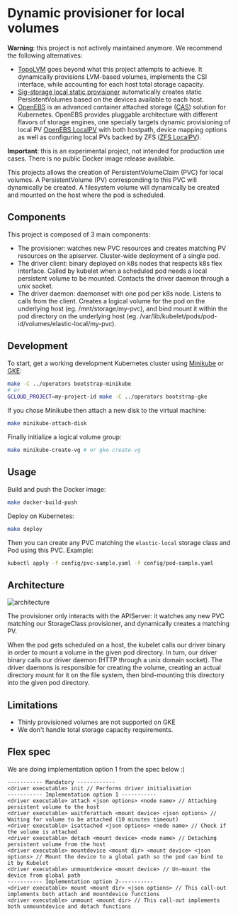 # Dynamic provisioner for local volumes

**Warning**: this project is not actively maintained anymore. We recommend the following alternatives:

* [TopoLVM](https://github.com/cybozu-go/topolvm) goes beyond what this project attempts to achieve. It dynamically provisions LVM-based volumes, implements the CSI interface, while accounting for each host total storage capacity.
* [Sig-storage local static provisioner](https://github.com/kubernetes-sigs/sig-storage-local-static-provisioner) automatically creates static PersistentVolumes based on the devices available to each host.
* [OpenEBS](https://github.com/openebs/openebs) is an advanced container attached storage ([CAS](https://www.cncf.io/blog/2018/04/19/container-attached-storage-a-primer/)) solution for Kubernetes. OpenEBS provides pluggable architecture with different flavors of storage engines, one specially targets dynamic provisioning of local PV [OpenEBS LocalPV](https://docs.openebs.io/docs/next/localpv.html) with both hostpath, device mapping options as well as configuring local PVs backed by ZFS ([ZFS LocalPV](https://github.com/openebs/zfs-localpv)).

**Important**: this is an experimental project, not intended for production use cases. There is no public Docker image release available.

This projects allows the creation of PersistentVolumeClaim (PVC) for local volumes.
A PersistentVolume (PV) corresponding to this PVC will dynamically be created.
A filesystem volume will dynamically be created and mounted on the host where the pod is scheduled.

## Components

This project is composed of 3 main components:

* The provisioner: watches new PVC resources and creates matching PV resources on the apiserver. Cluster-wide deployment of a single pod.
* The driver client: binary deployed on k8s nodes that respects k8s flex interface. Called by kubelet when a scheduled pod needs a local persistent volume to be mounted. Contacts the driver daemon through a unix socket.
* The driver daemon: daemonset with one pod per k8s node. Listens to calls from the client. Creates a logical volume for the pod on the underlying host (eg. /mnt/storage/my-pvc), and bind mount it within the pod directory on the underlying host (eg. /var/lib/kubelet/pods/pod-id/volumes/elastic-local/my-pvc).

## Development

To start, get a working development Kubernetes cluster using [Minikube](https://kubernetes.io/docs/tasks/tools/install-minikube/#install-minikube) or [GKE](https://cloud.google.com/kubernetes-engine/):

```bash
make -C ../operators bootstrap-minikube
# or
GCLOUD_PROJECT=my-project-id make -C ../operators bootstrap-gke
```

If you chose Minikube then attach a new disk to the virtual machine:

```bash
make minikube-attach-disk
```

Finally initialize a logical volume group:

```bash
make minikube-create-vg # or gke-create-vg
```

## Usage

Build and push the Docker image:

```bash
make docker-build-push
```

Deploy on Kubernetes:

```bash
make deploy
```

Then you can create any PVC matching the `elastic-local` storage class and Pod using this PVC. Example:

```bash
kubectl apply -f config/pvc-sample.yaml -f config/pod-sample.yaml
```

## Architecture

![architecture](https://github.com/elastic/local-volume/blob/master/architecture.svg)

The provisioner only interacts with the APIServer: it watches any new PVC matching our StorageClass provisioner, and dynamically creates a matching PV.

When the pod gets scheduled on a host, the kubelet calls our driver binary in order to mount a volume in the given pod directory. In turn, our driver binary calls our driver daemon (HTTP through a unix domain socket). The driver daemons is responsible for creating the volume, creating an actual directory mount for it on the file system, then bind-mounting this directory into the given pod directory.

## Limitations

* Thinly provisioned volumes are not supported on GKE
* We don't handle total storage capacity requirements.

## Flex spec

We are doing implementation option 1 from the spec below :)

```
----------- Mandatory ------------
<driver executable> init // Performs driver initialisation
----------- Implementation option 1 -----------
<driver executable> attach <json options> <node name> // Attaching persistent volume to the host
<driver executable> waitforattach <mount device> <json options> // Waiting for volume to be attached (10 minutes timeout)
<driver executable> isattached <json options> <node name> // Check if the volume is attached
<driver executable> detach <mount device> <node name> // Detaching persistent volume from the host
<driver executable> mountdevice <mount dir> <mount device> <json options> // Mount the device to a global path so the pod can bind to it by Kubelet
<driver executable> unmountdevice <mount device> // Un-mount the device from global path
----------- Implementation option 2-----------
<driver executable> mount <mount dir> <json options> // This call-out implements both attach and mountdevice functions
<driver executable> unmount <mount dir> // This call-out implements both unmountdevice and detach functions
```
